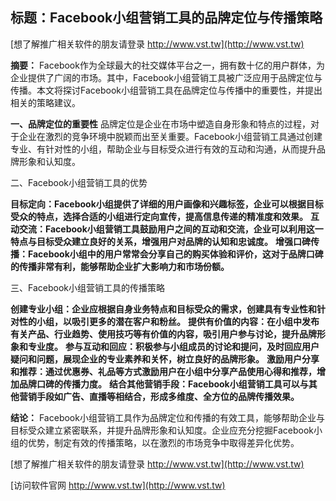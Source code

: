 ## **标题：Facebook小组营销工具的品牌定位与传播策略**

[想了解推广相关软件的朋友请登录 http://www.vst.tw](http://www.vst.tw)

**摘要：**
Facebook作为全球最大的社交媒体平台之一，拥有数十亿的用户群体，为企业提供了广阔的市场。其中，Facebook小组营销工具被广泛应用于品牌定位与传播。本文将探讨Facebook小组营销工具在品牌定位与传播中的重要性，并提出相关的策略建议。

**一、品牌定位的重要性**
品牌定位是企业在市场中塑造自身形象和特点的过程，对于企业在激烈的竞争环境中脱颖而出至关重要。Facebook小组营销工具通过创建专业、有针对性的小组，帮助企业与目标受众进行有效的互动和沟通，从而提升品牌形象和认知度。

二、Facebook小组营销工具的优势

**目标定向：Facebook小组提供了详细的用户画像和兴趣标签，企业可以根据目标受众的特点，选择合适的小组进行定向宣传，提高信息传递的精准度和效果。**
**互动交流：Facebook小组营销工具鼓励用户之间的互动和交流，企业可以利用这一特点与目标受众建立良好的关系，增强用户对品牌的认知和忠诚度。**
**增强口碑传播：Facebook小组中的用户常常会分享自己的购买体验和评价，这对于品牌口碑的传播非常有利，能够帮助企业扩大影响力和市场份额。**

三、Facebook小组营销工具的传播策略

**创建专业小组：企业应根据自身业务特点和目标受众的需求，创建具有专业性和针对性的小组，以吸引更多的潜在客户和粉丝。**
**提供有价值的内容：在小组中发布有关产品、行业趋势、使用技巧等有价值的内容，吸引用户参与讨论，提升品牌形象和专业度。**
**参与互动和回应：积极参与小组成员的讨论和提问，及时回应用户疑问和问题，展现企业的专业素养和关怀，树立良好的品牌形象。**
**激励用户分享和推荐：通过优惠券、礼品等方式激励用户在小组中分享产品使用心得和推荐，增加品牌口碑的传播力度。**
**结合其他营销手段：Facebook小组营销工具可以与其他营销手段如广告、直播等相结合，形成多维度、全方位的品牌传播效果。**

**结论：**
Facebook小组营销工具作为品牌定位和传播的有效工具，能够帮助企业与目标受众建立紧密联系，并提升品牌形象和认知度。企业应充分挖掘Facebook小组的优势，制定有效的传播策略，以在激烈的市场竞争中取得差异化优势。

[想了解推广相关软件的朋友请登录 http://www.vst.tw](http://www.vst.tw)


[访问软件官网 http://www.vst.tw](http://www.vst.tw)
